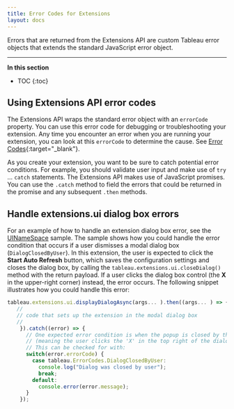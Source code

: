 ```yaml
---
title: Error Codes for Extensions
layout: docs
---
```


Errors that are returned from the Extensions API are custom Tableau error objects that extends the standard JavaScript error object.

---
**In this section**

* TOC
{:toc}

## Using Extensions API error codes

The Extensions API wraps the standard error object with an `errorCode` property. You can use this error code for debugging or troubleshooting your extension. Any time you encounter an error when you are running your extension, you can look at this `errorCode` to determine the cause. See [Error Codes]({{site.baseurl}}/docs/enums/tableau.errorcodes.html){:target="_blank"}.

As you create your extension, you want to be sure to catch potential error conditions. For example, you should validate user input and make use of `try`  ... `catch` statements. The Extensions API makes use of JavaScript promises. You can use the `.catch` method to field the errors that could be returned in the promise and any subsequent `.then` methods. 


## Handle extensions.ui dialog box errors

For an example of how to handle an extension dialog box error, see the [UINameSpace](https://github.com/tableau/extensions-api/tree/main/Samples/UINamespace) sample. The sample shows how you could handle the error condition that occurs if a user dismisses a modal dialog box (`DialogClosedByUser`). In this extension, the user is expected to click the **Start Auto Refresh** button, which saves the configuration settings and closes the dialog box, by calling the `tableau.extensions.ui.closeDialog()` method with the return payload. If a user clicks the dialog box control (the **X** in the upper-right corner) instead, the error occurs. The following snippet illustrates how you could handle this error:

```javascript
tableau.extensions.ui.displayDialogAsync(args... ).then((args... ) => {
   //
   // code that sets up the extension in the modal dialog box
   // 
    }).catch((error) => {
      // One expected error condition is when the popup is closed by the user
      // (meaning the user clicks the 'X' in the top right of the dialog).  
      // This can be checked for with:
      switch(error.errorCode) {
        case tableau.ErrorCodes.DialogClosedByUser:
          console.log("Dialog was closed by user");
          break;
        default:
          console.error(error.message);
      }
    });
```
